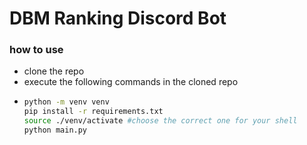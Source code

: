 # DBM Ranking Discord Bot

### how to use
- clone the repo
- execute the following commands in the cloned repo
- ``` bash
  python -m venv venv
  pip install -r requirements.txt
  source ./venv/activate #choose the correct one for your shell
  python main.py
  ```
